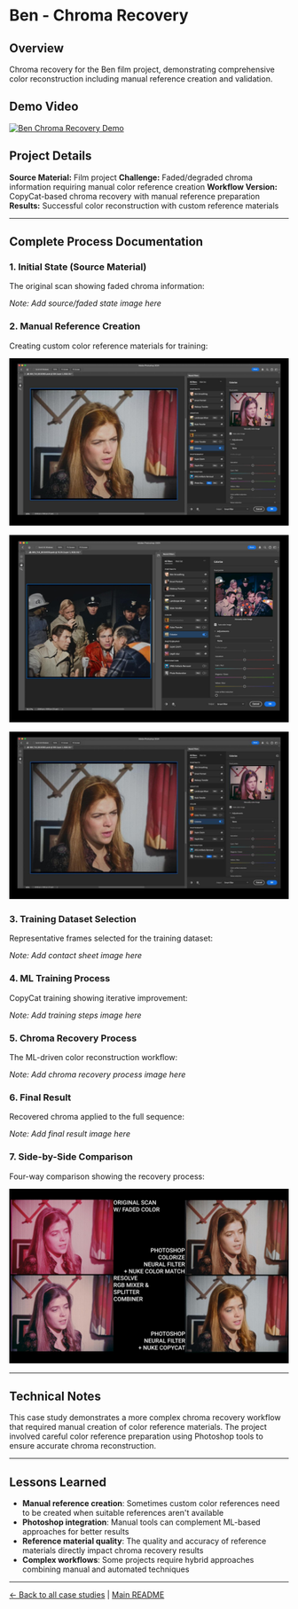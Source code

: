 # Ben - Chroma Recovery

## Overview
Chroma recovery for the Ben film project, demonstrating comprehensive color reconstruction including manual reference creation and validation.

## Demo Video

[![Ben Chroma Recovery Demo](https://img.youtube.com/vi/1EhvuqNN0eo/0.jpg)](https://www.youtube.com/watch?v=1EhvuqNN0eo)

## Project Details

**Source Material:** Film project
**Challenge:** Faded/degraded chroma information requiring manual color reference creation
**Workflow Version:** CopyCat-based chroma recovery with manual reference preparation
**Results:** Successful color reconstruction with custom reference materials

---

## Complete Process Documentation

### 1. Initial State (Source Material)
The original scan showing faded chroma information:

*Note: Add source/faded state image here*

### 2. Manual Reference Creation
Creating custom color reference materials for training:

![Ben Photoshop Chroma Reference Creation](../images/BEN%20PHOTOSHOP%20CHROMA%20REFERENCE%20CREATION.jpeg)

![Ben Photoshop Chroma Reference Creation 2](../images/BEN%20PHOTOSHOP%20CHROMA%20REFERENCE%20CREATION%202.jpeg)

![Ben Photoshop Chroma Reference Creation 3](../images/BEN%20PHOTOSHOP%20CHROMA%20REFERENCE%20CREATION%203.jpeg)

### 3. Training Dataset Selection
Representative frames selected for the training dataset:

*Note: Add contact sheet image here*

### 4. ML Training Process
CopyCat training showing iterative improvement:

*Note: Add training steps image here*

### 5. Chroma Recovery Process
The ML-driven color reconstruction workflow:

*Note: Add chroma recovery process image here*

### 6. Final Result
Recovered chroma applied to the full sequence:

*Note: Add final result image here*

### 7. Side-by-Side Comparison
Four-way comparison showing the recovery process:

![Ben 4 Way Comparison](../images/BEN%204%20WAY%20COMPARISON.jpeg)

---

## Technical Notes

This case study demonstrates a more complex chroma recovery workflow that required manual creation of color reference materials. The project involved careful color reference preparation using Photoshop tools to ensure accurate chroma reconstruction.

---

## Lessons Learned

- **Manual reference creation**: Sometimes custom color references need to be created when suitable references aren't available
- **Photoshop integration**: Manual tools can complement ML-based approaches for better results
- **Reference material quality**: The quality and accuracy of reference materials directly impact chroma recovery results
- **Complex workflows**: Some projects require hybrid approaches combining manual and automated techniques

---

[← Back to all case studies](https://github.com/fabiocolor/nuke-chroma-recovery-template/blob/main/docs/case-studies.md) | [Main README](https://github.com/fabiocolor/nuke-chroma-recovery-template/blob/main/README.md)
